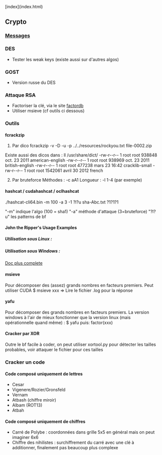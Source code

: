 <head>
  <meta http-equiv="content-type" content="text/html; charset=utf-8" />
</head>
[index](index.html)

## Crypto

### [Messages](crypto-messages.html)

### DES
- Tester les weak keys (existe aussi sur d'autres algos)

### GOST
- Version russe du DES

### Attaque RSA
- Factoriser la clé, via le site [factordb](http://factordb.com/)
- Utiliser msieve (cf outils ci dessous)

### Outils
#### fcrackzip
1. Par dico 
fcrackzip -v -D -u -p ../../resources/rockyou.txt file-0002.zip 

Existe aussi des dicos dans : ll /usr/share/dict/
-rw-r--r--   1 root root  938848 oct.  23  2011 american-english
-rw-r--r--   1 root root  938969 oct.  23  2011 british-english
-rw-r--r--   1 root root  477238 mars  23 16:42 cracklib-small
-rw-r--r--   1 root root 1542061 avril 30  2012 french

2. Par bruteforce
Méthodes : -c aA1 
Longueur : -l 1-4 (par exemple)

#### hashcat / cudahashcat / oclhashcat
./hashcat-cli64.bin -m 100 -a 3 -1 ?l?u  sha-Abc.txt ?1?1?1

"-m" indique l'algo (100 = sha1)
"-a" méthode d'attaque (3=bruteforce)
"?l?u" les patterns de bf

#### John the Ripper's Usage Examples

##### Utilisation sous Linux :

##### Utilisation sous Windows :

[Doc plus complete](crypto-john.html)

#### msieve
Pour décomposer des (assez) grands nombres en facteurs premiers. Peut utiliser CUDA
$ msieve xxx
=> Lire le fichier .log pour la réponse


#### yafu
Pour décomposer des grands nombres en facteurs premiers.
La version windows à l'air de mieux fonctionner que la version linux (mais opérationnelle quand même) :
$ yafu
puis:
factor(xxx)

#### Cracker par XOR
Outre le bf facile à coder, on peut utiliser xortool.py pour détecter les tailles probables, voir attaquer le fichier pour ces tailles

### Cracker un code

#### Code composé uniquement de lettres

- Cesar
- Vigenere/Rozier/Gronsfeld
- Vernam
- Atbash (chiffre miroir)
- Albam (ROT13)
- Atbah


#### Code composé uniquement de chiffres

- Carré de Polybe : coordonnées dans grille 5x5 en général mais on peut imaginer 6x6
- Chiffre des nihilistes : surchiffrement du carré avec une clé à additionner, finalement pas beaucoup plus complexe




